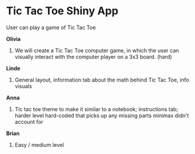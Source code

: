 # Tic Tac Toe Shiny App

User can play a game of Tic Tac Toe

**Olivia** 
1. We will create a Tic Tac Toe computer game, in which the user can visually interact with the computer player on a 3x3 board. (hard) 

**Linde**
1. General layout, information tab about the math behind Tic Tac Toe, info visuals

**Anna**
1. Tic tac toe theme to make it similar to a notebook; instructions tab; harder level hard-coded that picks up any missing parts minimax didn't account for

**Brian**
1. Easy / medium level 
